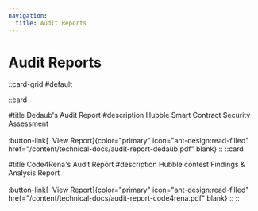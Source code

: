 ```yaml
---
navigation:
  title: Audit Reports
---
```



# Audit Reports

::card-grid
#default
  
  ::card
  <!-- #default
    ![dedaub](/content/technical-docs/dedaub.svg) -->
  #title
    Dedaub's Audit Report
  #description
    Hubble Smart Contract Security Assessment <br /> <br />
    :button-link[&nbsp;&nbsp;View Report]{color="primary" icon="ant-design:read-filled" href="/content/technical-docs/audit-report-dedaub.pdf" blank}
  ::
  ::card
  <!-- #default
    ![dedaub](/content/technical-docs/code4rena.svg) -->
  #title
    Code4Rena's Audit Report
  #description
    Hubble contest Findings & Analysis Report <br /> <br />
    :button-link[&nbsp;&nbsp;View Report]{color="primary" icon="ant-design:read-filled" href="/content/technical-docs/audit-report-code4rena.pdf" blank}
  ::
::

